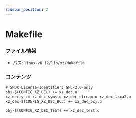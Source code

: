 ```yaml
---
sidebar_position: 2
---
```

# Makefile

### ファイル情報

- パス: `linux-v6.12/lib/xz/Makefile`

### コンテンツ

```txt
# SPDX-License-Identifier: GPL-2.0-only
obj-$(CONFIG_XZ_DEC) += xz_dec.o
xz_dec-y := xz_dec_syms.o xz_dec_stream.o xz_dec_lzma2.o
xz_dec-$(CONFIG_XZ_DEC_BCJ) += xz_dec_bcj.o

obj-$(CONFIG_XZ_DEC_TEST) += xz_dec_test.o

```

